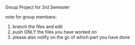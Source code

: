 Group Project for 3rd Semester

note for group members:
1. branch the files and edit
2. push ONLY the files you have worked on
3. please also notify on the gc of which part you have done
